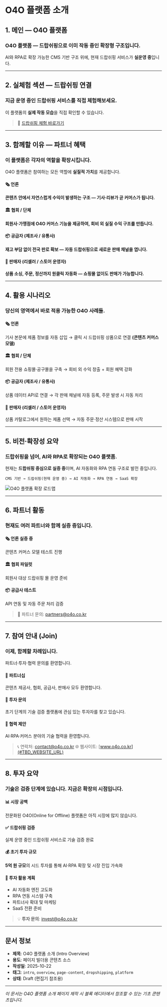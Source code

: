 # O4O 플랫폼 소개

## 1. 메인 — O4O 플랫폼

### O4O 플랫폼 — 드랍쉬핑으로 이미 작동 중인 확장형 구조입니다.

AI와 RPA로 확장 가능한 CMS 기반 구조 위에, 현재 드랍쉬핑 서비스가 **실운영 중**입니다.

---

## 2. 실체험 섹션 — 드랍쉬핑 연결

### 지금 운영 중인 드랍쉬핑 서비스를 직접 체험해보세요.

이 플랫폼의 **실제 작동 모습**을 직접 확인할 수 있습니다.

> 🔗 [드랍쉬핑 체험 바로가기](#TBD_DROPSHIPPING_DEMO_URL)

---

## 3. 함께할 이유 — 파트너 혜택

### 이 플랫폼은 각자의 역할을 확장시킵니다.

O4O 플랫폼은 참여하는 모든 역할에 **실질적 가치**를 제공합니다.

#### 🗞️ 언론
**콘텐츠 안에서 자연스럽게 수익이 발생하는 구조 — 기사·리뷰가 곧 커머스가 됩니다.**

#### 🏛️ 협회 / 단체
**회원사·가맹점에 O4O 커머스 기능을 제공하여, 회비 외 실질 수익 구조를 만듭니다.**

#### 📦 공급자 (제조사 / 유통사)
**재고 부담 없이 전국 판로 확보 — 자동 드랍쉬핑으로 새로운 판매 채널을 엽니다.**

#### 🛒 판매자 (리셀러 / 스토어 운영자)
**상품 소싱, 주문, 정산까지 원클릭 자동화 — 쇼핑몰 없이도 판매가 가능합니다.**

---

## 4. 활용 시나리오

### 당신의 영역에서 바로 적용 가능한 O4O 사례들.

#### 🗞️ 언론
기사 본문에 제품 정보를 자동 삽입 → 클릭 시 드랍쉬핑 상품으로 연결
**(콘텐츠 커머스 모델)**

#### 🏛️ 협회 / 단체
회원 전용 쇼핑몰·공구몰을 구축 → 회비 외 수익 창출 + 회원 혜택 강화

#### 📦 공급자 (제조사 / 유통사)
상품 데이터 API로 연결 → 각 판매 채널에 자동 등록, 주문 발생 시 자동 처리

#### 🛒 판매자 (리셀러 / 스토어 운영자)
상품 카탈로그에서 원하는 제품 선택 → 자동 주문·정산 시스템으로 판매 시작

---

## 5. 비전·확장성 요약

### 드랍쉬핑을 넘어, AI와 RPA로 확장되는 O4O 플랫폼.

현재는 **드랍쉬핑 중심으로 실증 중**이며, AI 자동화와 RPA 연동 구조로 발전 중입니다.

```
CMS 기반 → 드랍쉬핑(현재 운영 중) → AI 자동화 → RPA 연동 → SaaS 확장
```

![O4O 플랫폼 확장 로드맵](#TBD_ROADMAP_IMAGE)

---

## 6. 파트너 활동

### 현재도 여러 파트너와 함께 실증 중입니다.

#### 🗞️ 언론 실증 중
콘텐츠 커머스 모델 테스트 진행

#### 🏛️ 협회 파일럿
회원사 대상 드랍쉬핑 몰 운영 준비

#### 📦 공급사 테스트
API 연동 및 자동 주문 처리 검증

> 📧 파트너 문의: [partners@o4o.co.kr](#TBD_PARTNER_EMAIL)

---

## 7. 참여 안내 (Join)

### 이제, 함께할 차례입니다.

파트너·투자·협력 문의를 환영합니다.

#### 🤝 파트너십
콘텐츠 제공사, 협회, 공급사, 판매사 모두 환영합니다.

#### 💼 투자 문의
초기 단계의 기술 검증 플랫폼에 관심 있는 투자자를 찾고 있습니다.

#### 🔗 협력 제안
AI·RPA·커머스 분야의 기술 협력을 환영합니다.

> 📞 연락처: [contact@o4o.co.kr](#TBD_CONTACT_EMAIL)
> 🌐 웹사이트: [www.o4o.co.kr](#TBD_WEBSITE_URL)

---

## 8. 투자 요약

### 기술은 검증 단계에 있습니다. 지금은 확장의 시점입니다.

#### 📊 시장 공백
전문화된 O4O(Online for Offline) 플랫폼은 아직 시장에 많지 않습니다.

#### ✅ 드랍쉬핑 검증
실제 운영 중인 드랍쉬핑 서비스로 기술 검증 완료

#### 💰 초기 투자 규모
**5억 원 규모**의 시드 투자를 통해 AI·RPA 확장 및 시장 진입 가속화

#### 🎯 투자 활용 계획
- AI 자동화 엔진 고도화
- RPA 연동 시스템 구축
- 파트너사 확대 및 마케팅
- SaaS 전환 준비

> 💡 **투자 문의**: [invest@o4o.co.kr](#TBD_INVEST_EMAIL)

---

## 문서 정보

- **제목**: O4O 플랫폼 소개 (Intro Overview)
- **용도**: 페이지 빌더용 콘텐츠 소스
- **작성일**: 2025-10-22
- **태그**: `intro`, `overview`, `page-content`, `dropshipping`, `platform`
- **상태**: Draft (편집기 참조용)

---

_이 문서는 O4O 플랫폼 소개 페이지 제작 시 블록 에디터에서 참조할 수 있는 기초 콘텐츠입니다._
